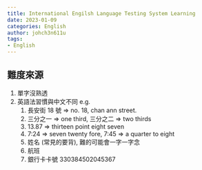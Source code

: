 ```yaml
---
title: International Engilsh Language Testing System Learning
date: 2023-01-09
categories: English
author: johch3n611u
tags:
- English
---
```


## 難度來源

1. 單字沒熟透
2. 英語法習慣與中文不同 e.g. 
   1. 長安街 18 號 => no. 18, chan ann street. 
   2. 三分之一 => one third, 三分之二 => two thirds
   3. 13.87 => thirteen point eight seven
   4. 7:24 => seven twenty fore, 7:45 => a quarter to eight
   5. 姓名 (常見的要背), 難的可能會一字一字念
   6. 航班
   7. 銀行卡卡號 330384502045367